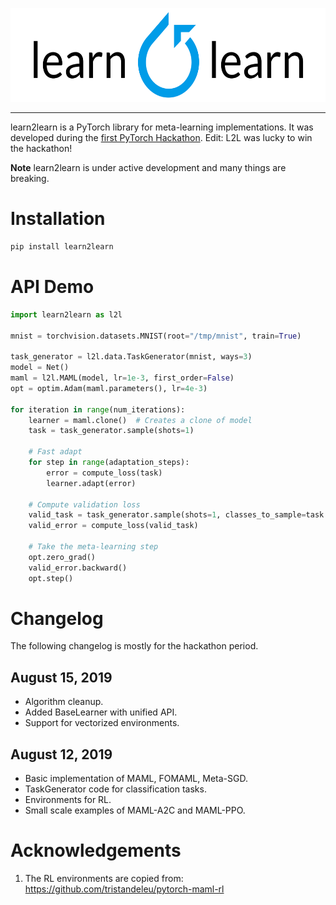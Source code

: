<p align="center"><img src="./assets/l2l-full.png" height="150px" /></p>

--------------------------------------------------------------------------------

learn2learn is a PyTorch library for meta-learning implementations.
It was developed during the [first PyTorch Hackathon](http://pytorchmpk.devpost.com/). Edit: L2L was lucky to win the hackathon!

**Note** learn2learn is under active development and many things are breaking.

# Installation

~~~bash
pip install learn2learn
~~~

# API Demo

~~~python
import learn2learn as l2l

mnist = torchvision.datasets.MNIST(root="/tmp/mnist", train=True)

task_generator = l2l.data.TaskGenerator(mnist, ways=3)
model = Net()
maml = l2l.MAML(model, lr=1e-3, first_order=False)
opt = optim.Adam(maml.parameters(), lr=4e-3)

for iteration in range(num_iterations):
    learner = maml.clone()  # Creates a clone of model
    task = task_generator.sample(shots=1)

    # Fast adapt
    for step in range(adaptation_steps):
        error = compute_loss(task)
        learner.adapt(error)

    # Compute validation loss
    valid_task = task_generator.sample(shots=1, classes_to_sample=task.sampled_classes)
    valid_error = compute_loss(valid_task)

    # Take the meta-learning step
    opt.zero_grad()
    valid_error.backward()
    opt.step()
~~~

# Changelog

The following changelog is mostly for the hackathon period.

## August 15, 2019

* Algorithm cleanup.
* Added BaseLearner with unified API.
* Support for vectorized environments.

## August 12, 2019

* Basic implementation of MAML, FOMAML, Meta-SGD.
* TaskGenerator code for classification tasks.
* Environments for RL.
* Small scale examples of MAML-A2C and MAML-PPO.

# Acknowledgements

1. The RL environments are copied from: https://github.com/tristandeleu/pytorch-maml-rl

